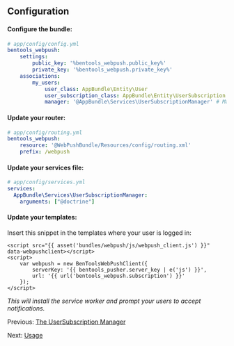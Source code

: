 ## Configuration

#### Configure the bundle:

```yaml
# app/config/config.yml
bentools_webpush:
    settings:
        public_key: '%bentools_webpush.public_key%'
        private_key: '%bentools_webpush.private_key%'
    associations:
        my_users:
            user_class: AppBundle\Entity\User
            user_subscription_class: AppBundle\Entity\UserSubscription
            manager: '@AppBundle\Services\UserSubscriptionManager' # Manager service id
```

#### Update your router:
```yaml
# app/config/routing.yml
bentools_webpush:
    resource: '@WebPushBundle/Resources/config/routing.xml'
    prefix: /webpush
```
#### Update your services file:
```yaml
# app/config/services.yml
services:
  AppBundle\Services\UserSubscriptionManager:
    arguments: ["@doctrine"]
```

#### Update your templates:

Insert this snippet in the templates where your user is logged in:

```twig
<script src="{{ asset('bundles/webpush/js/webpush_client.js') }}" data-webpushclient></script>
<script>
    var webpush = new BenToolsWebPushClient({
        serverKey: '{{ bentools_pusher.server_key | e('js') }}',
        url: '{{ url('bentools_webpush.subscription') }}'
    });
</script>
```

_This will install the service worker and prompt your users to accept notifications._

Previous: [The UserSubscription Manager](02%20-%20The%20UserSubscription%20Manager.md)

Next: [Usage](04%20-%20Usage.md)
